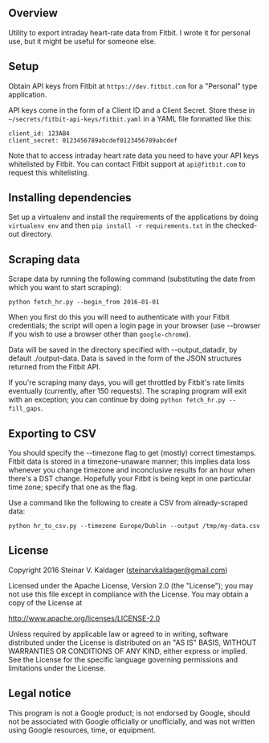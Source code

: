 Overview
--------

Utility to export intraday heart-rate data from Fitbit. I wrote it for personal
use, but it might be useful for someone else.

Setup
-----

Obtain API keys from Fitbit at `https://dev.fitbit.com` for a "Personal"
type application.

API keys come in the form of a Client ID and a Client Secret. Store these
in `~/secrets/fitbit-api-keys/fitbit.yaml` in a YAML file formatted like this:

    client_id: 123AB4
    client_secret: 0123456789abcdef0123456789abcdef

Note that to access intraday heart rate data you need to have your API keys
whitelisted by Fitbit. You can contact Fitbit support at `api@fitbit.com` to
request this whitelisting. 

Installing dependencies
-----------------------

Set up a virtualenv and install the requirements of the applications by doing
`virtualenv env` and then `pip install -r requirements.txt` in the checked-out
directory.

Scraping data
-------------

Scrape data by running the following command (substituting the date from which
you want to start scraping):

    python fetch_hr.py --begin_from 2016-01-01

When you first do this you will need to authenticate with your Fitbit
credentials; the script will open a login page in your browser (use --browser
if you wish to use a browser other than `google-chrome`).

Data will be saved in the directory specified with --output_datadir, by default
./output-data. Data is saved in the form of the JSON structures returned from
the Fitbit API.

If you're scraping many days, you will get throttled by Fitbit's rate limits
eventually (currently, after 150 requests). The scraping program will exit with
an exception; you can continue by doing `python fetch_hr.py --fill_gaps`.

Exporting to CSV
----------------

You should specify the --timezone flag to get (mostly) correct timestamps.
Fitbit data is stored in a timezone-unaware manner; this implies data loss
whenever you change timezone and inconclusive results for an hour when
there's a DST change. Hopefully your Fitbit is being kept in one particular
time zone; specify that one as the flag.

Use a command like the following to create a CSV from already-scraped data:

    python hr_to_csv.py --timezone Europe/Dublin --output /tmp/my-data.csv

License
-------

Copyright 2016 Steinar V. Kaldager (steinarvkaldager@gmail.com)

Licensed under the Apache License, Version 2.0 (the "License");
you may not use this file except in compliance with the License.
You may obtain a copy of the License at

   http://www.apache.org/licenses/LICENSE-2.0

Unless required by applicable law or agreed to in writing, software
distributed under the License is distributed on an "AS IS" BASIS,
WITHOUT WARRANTIES OR CONDITIONS OF ANY KIND, either express or implied.
See the License for the specific language governing permissions and
limitations under the License.

Legal notice
------------

This program is not a Google product; is not endorsed by Google, should not
be associated with Google officially or unofficially, and was not written
using Google resources, time, or equipment.

